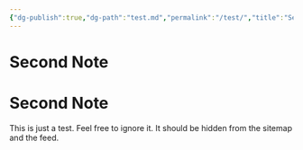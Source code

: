 ```yaml
---
{"dg-publish":true,"dg-path":"test.md","permalink":"/test/","title":"Second Note","hide":true}
---
```


# Second Note
# Second Note
This is just a test. Feel free to ignore it. It should be hidden from the sitemap and the feed.
